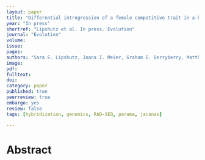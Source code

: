 ```yaml
---
layout: paper
title: "Differential introgression of a female competitive trait in a hybrid zone between sex-role reversed species"
year: "In press"
shortref: "Lipshutz et al. In press. Evolution"
journal: "Evolution"
volume:
issue:
pages:
authors: "Sara E. Lipshutz, Joana I. Meier, Graham E. Derryberry, Matthew J. Miller, Ole Seehausen, Elizabeth P. Derryberry"
image:
pdf:
fulltext:
doi:
category: paper
published: true
peerreview: true
embargo: yes
review: false
tags: [hybridization, genomics, RAD-SEQ, panama, jacanas]

---
```


# Abstract
